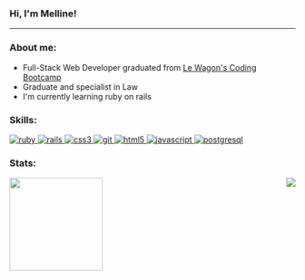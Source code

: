 ### Hi, I'm Melline!
<hr>
<h3 align="left">About me:</h3>

- Full-Stack Web Developer graduated from [Le Wagon's Coding Bootcamp](https://www.lewagon.com/)
- Graduate and specialist in Law
- I'm currently learning ruby on rails


<h3 align="left">Skills:</h3>
<p align="left">  <a href="https://www.ruby-lang.org/en/" target="_blank"> <img src="https://img.shields.io/badge/Ruby-D3D3D3?style=for-the-badge&logo=ruby&logoColor=black" alt="ruby" /> </a> <a href="https://rubyonrails.org/" target="_blank"> <img src="https://img.shields.io/badge/Ruby_on_Rails-D3D3D3?style=for-the-badge&logo=ruby-on-rails&logoColor=black" alt="rails" /> </a> <a href="https://www.w3schools.com/css/" target="_blank"> <img src="https://img.shields.io/badge/CSS3-C0C0C0?style=for-the-badge&logo=css3&logoColor=black" alt="css3" /> </a> <a href="https://git-scm.com/" target="_blank"> <img src="https://shields.io/badge/git-D3D3D3?style=for-the-badge&logo=git&logoColor=black" alt="git" /> </a> <a href="https://www.w3.org/html/" target="_blank"> <img src="https://img.shields.io/badge/HTML5-D3D3D3?style=for-the-badge&logo=html5&logoColor=black" alt="html5" /> </a> <a href="https://developer.mozilla.org/en-US/docs/Web/JavaScript" target="_blank"> <img src="https://img.shields.io/badge/JavaScript-D3D3D3?style=for-the-badge&logo=javascript&logoColor=black" alt="javascript"/> <a href="https://sass-lang.com" target="_blank"> <img src="https://img.shields.io/badge/PostgreSQL-	D3D3D3?style=for-the-badge&logo=postgresql&logoColor=black" alt="postgresql"/> </a>    </p>

<h3 align="left">Stats:</h3>
<div style="display: inline_block">
    <img height="164em" src="https://github-readme-stats.vercel.app/api?username=mellineprado&count_private=true?&bg_color=FFFFFtext_color=000000&title_color=A9A9A9"></a> 	<img align="right"src="https://github-readme-stats.vercel.app/api/top-langs/?username=mellineprado&layout=compact&bg_color=FFFFF&text_color=000000&title_color=A9A9A9"></a>
</div>
